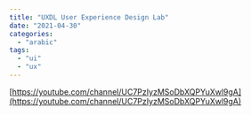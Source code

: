 ```yaml
---
title: "UXDL User Experience Design Lab"
date: "2021-04-30"
categories:
  - "arabic"
tags:
  - "ui"
  - "ux"
---
```


[https://youtube.com/channel/UC7PzIyzMSoDbXQPYuXwl9gA](https://youtube.com/channel/UC7PzIyzMSoDbXQPYuXwl9gA)
